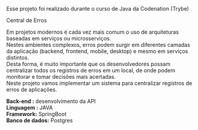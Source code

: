 Esse projeto foi realizado durante o curso de Java da Codenation (Trybe) 

Central de Erros

Em projetos modernos é cada vez mais comum o uso de arquiteturas baseadas em serviços ou microsserviços. <br/>
Nestes ambientes complexos, erros podem surgir em diferentes camadas da aplicação (backend, frontend, mobile, desktop) 
e mesmo em serviços distintos. <br/>
Desta forma, é muito importante que os desenvolvedores possam centralizar todos os registros de erros em um local,
de onde podem monitorar e tomar decisões mais acertadas. <br/>
Neste projeto vamos implementar um sistema para centralizar registros de erros de aplicações.

<strong>Back-end :</strong> desenvolvimento da API<br/>
<strong>Linguagem :</strong> JAVA<br/>
<strong>Framework:</strong> SpringBoot<br/>
<strong>Banco de dados:</strong> Postgres
